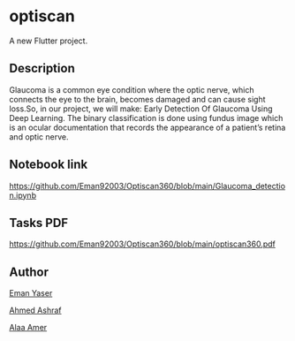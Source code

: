 # optiscan

A new Flutter project.

## Description
Glaucoma is a common eye condition where the optic nerve, which connects the eye to the brain, becomes damaged and can cause sight loss.So, in our project, we will make:
Early Detection Of Glaucoma Using Deep Learning. The binary classification is done using fundus image which is an ocular documentation that records the appearance of a patient’s retina and optic nerve.

## Notebook link
https://github.com/Eman92003/Optiscan360/blob/main/Glaucoma_detection.ipynb

## Tasks PDF
https://github.com/Eman92003/Optiscan360/blob/main/optiscan360.pdf

## Author
[Eman Yaser](https://github.com/Eman92003)

[Ahmed Ashraf](https://github.com/Ghost301333)

[Alaa Amer](https://github.com/AlaaMohamedAmer)

